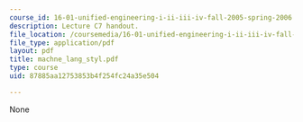 ```yaml
---
course_id: 16-01-unified-engineering-i-ii-iii-iv-fall-2005-spring-2006
description: Lecture C7 handout.
file_location: /coursemedia/16-01-unified-engineering-i-ii-iii-iv-fall-2005-spring-2006/87885aa12753853b4f254fc24a35e504_machne_lang_styl.pdf
file_type: application/pdf
layout: pdf
title: machne_lang_styl.pdf
type: course
uid: 87885aa12753853b4f254fc24a35e504

---
```

None